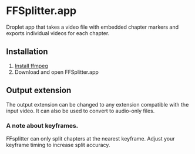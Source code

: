 # FFSplitter.app

Droplet app that takes a video file with embedded chapter markers and exports individual videos for each chapter.

## Installation

1. [Install ffmpeg](https://trac.ffmpeg.org/wiki/CompilationGuide/MacOSX)
2. Download and open FFSplitter.app

## Output extension

The output extension can be changed to any extension compatible with the input video. It can also be used to convert to audio-only files.

### A note about keyframes.

FFsplitter can only split chapters at the nearest keyframe. Adjust your keyframe timing to increase split accuracy.
